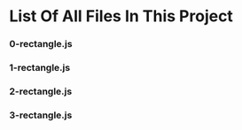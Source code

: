 # List Of All Files In This Project

### 0-rectangle.js

### 1-rectangle.js

### 2-rectangle.js

### 3-rectangle.js

### 

